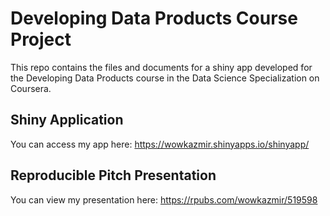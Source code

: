 Developing Data Products Course Project
==================================

This repo contains the files and documents for a shiny app developed for the Developing Data Products course in the Data Science Specialization on Coursera.

## Shiny Application

You can access my app here: https://wowkazmir.shinyapps.io/shinyapp/

## Reproducible Pitch Presentation

You can view my presentation here: https://rpubs.com/wowkazmir/519598

